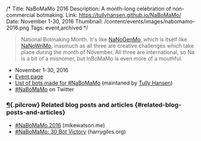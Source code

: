/*
Title: NaBoMaMo 2016
Description: A month-long celebration of non-commercial botmaking.
Link: https://tullyhansen.github.io/NaBoMaMo/
Date: November 1-30, 2016
Thumbnail: /content/events/images/nabomamo-2016.png
Tags: event,archived
*/

> National Botmaking Month. It's like [NaNoGenMo](https://github.com/dariusk/NaNoGenMo-2015), which is itself like [NaNoWriMo](http://nanowrimo.org/), inasmuch as all three are creative challenges which take place during the month of November. All three are international, so Na is a bit of a misnomer, but InBoMaMo is even more of a mouthful.

- November 1-30, 2016
- [Event page](https://tullyhansen.github.io/NaBoMaMo/)
- [List of bots made for #NaBoMaMo](https://twitter.com/tullyhansen/lists/nabomamo-master/members) (maintaned by [Tully Hansen](https://twitter.com/tullyhansen))
- [#NaBoMaMo](https://twitter.com/hashtag/nabomamo?f=tweets&vertical=default) on Twitter



### [¶](#related-blog-posts-and-articles){.pilcrow} Related blog posts and articles {#related-blog-posts-and-articles}

- [#NaBoMaMo 2016](http://mikewatson.me/NaBoMaMo/2016) (mikewatson.me)
- [#NaBoMaMo: 30 Bot Victory](https://harrygiles.org/2016/12/03/nabomamo-30-bot-victory/) (harrygiles.org)
